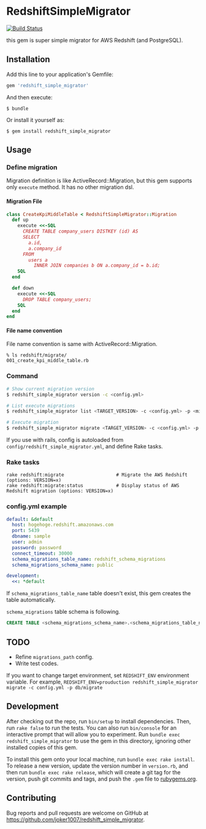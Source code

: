 # RedshiftSimpleMigrator
[![Build Status](https://travis-ci.org/joker1007/redshift_simple_migrator.svg?branch=master)](https://travis-ci.org/joker1007/redshift_simple_migrator)

this gem is super simple migrator for AWS Redshift (and PostgreSQL).

## Installation

Add this line to your application's Gemfile:

```ruby
gem 'redshift_simple_migrator'
```

And then execute:

    $ bundle

Or install it yourself as:

    $ gem install redshift_simple_migrator

## Usage

### Define migration

Migration definition is like ActiveRecord::Migration,
but this gem supports only `execute` method.
It has no other migration dsl.

#### Migration File

```ruby
class CreateKpiMiddleTable < RedshiftSimpleMigrator::Migration
  def up
    execute <<-SQL
      CREATE TABLE company_users DISTKEY (id) AS
      SELECT
        a.id,
        a.company_id
      FROM
        users a
          INNER JOIN companies b ON a.company_id = b.id;
    SQL
  end

  def down
    execute <<-SQL
      DROP TABLE company_users;
    SQL
  end
end
```

#### File name convention

File name convention is same with ActiveRecord::Migration.

```
% ls redshift/migrate/
001_create_kpi_middle_table.rb
```

### Command

```sh
# Show current migration version
$ redshift_simple_migrator version -c <config.yml>

# List execute migrations
$ redshift_simple_migrator list <TARGET_VERSION> -c <config.yml> -p <migrations_path>

# Execute migration
$ redshift_simple_migrator migrate <TARGET_VERSION> -c <config.yml> -p <migrations_path>
```

If you use with rails, config is autoloaded from `config/redshift_simple_migrator.yml`, and define Rake tasks.

### Rake tasks

```
rake redshift:migrate                   # Migrate the AWS Redshift (options: VERSION=x)
rake redshift:migrate:status            # Display status of AWS Redshift migration (options: VERSION=x)
```

### config.yml example

```yml
default: &default
  host: hogehoge.redshift.amazonaws.com
  port: 5439
  dbname: sample
  user: admin
  password: password
  connect_timeout: 30000
  schema_migrations_table_name: redshift_schema_migrations
  schema_migrations_schema_name: public

development:
  <<: *default
```

If `schema_migrations_table_name` table doesn't exist, this gem creates the table automatically.

`schema_migrations` table schema is following.

```sql
CREATE TABLE <schema_migrations_schema_name>.<schema_migrations_table_name> (version text NOT NULL)
```

## TODO
- Refine `migrations_path` config.
- Write test codes.

If you want to change target environment, set `REDSHIFT_ENV` environment variable.
For example, `REDSHIFT_ENV=prouduction redshift_simple_migrator migrate -c config.yml -p db/migrate`

## Development

After checking out the repo, run `bin/setup` to install dependencies. Then, run `rake false` to run the tests. You can also run `bin/console` for an interactive prompt that will allow you to experiment. Run `bundle exec redshift_simple_migrator` to use the gem in this directory, ignoring other installed copies of this gem.

To install this gem onto your local machine, run `bundle exec rake install`. To release a new version, update the version number in `version.rb`, and then run `bundle exec rake release`, which will create a git tag for the version, push git commits and tags, and push the `.gem` file to [rubygems.org](https://rubygems.org).

## Contributing

Bug reports and pull requests are welcome on GitHub at https://github.com/joker1007/redshift_simple_migrator.

